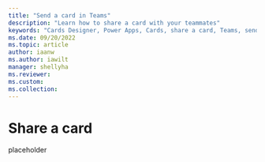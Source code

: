 ```yaml
---
title: "Send a card in Teams"
description: "Learn how to share a card with your teammates"
keywords: "Cards Designer, Power Apps, Cards, share a card, Teams, send a card"
ms.date: 09/20/2022
ms.topic: article
author: iaanw
ms.author: iawilt
manager: shellyha
ms.reviewer: 
ms.custom: 
ms.collection: 
---
```


# Share a card

placeholder
